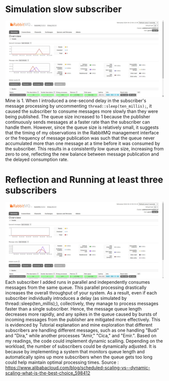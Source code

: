 # Simulation slow subscriber
![](image/rabbitmq3.jpg)
Mine is 1. When I introduced a one-second delay in the subscriber's message processing by uncommenting `thread::sleep(ten_millis);`, it caused the subscriber to consume messages more slowly than they were being published.  The queue size increased to 1 because the publisher continuously sends messages at a faster rate than the subscriber can handle them. However, since the queue size is relatively small, it suggests that the timing of my observations in the RabbitMQ management interface or the frequency of message publication was such that the queue never accumulated more than one message at a time before it was consumed by the subscriber. This results in a consistently low queue size, increasing from zero to one, reflecting the new balance between message publication and the delayed consumption rate.

# Reflection and Running at least three subscribers
![](image/rabbitmq4.jpg)
Each subscriber I added runs in parallel and independently consumes messages from the same queue. This parallel processing drastically increases the overall throughput of your system. As a result, even if each subscriber individually introduces a delay (as simulated by thread::sleep(ten_millis);), collectively, they manage to process messages faster than a single subscriber. Hence, the message queue length decreases more rapidly, and any spikes in the queue caused by bursts of incoming messages from the publisher are mitigated more effectively. This is evidenced by Tutorial explanation and mine exploration that different subscribers are handling different messages, such as one handling "Budi" and "Dira," while another processes "Amir," "Cica," and "Emir.". Based on my readings, the code could implement dynamic scalling. Depending on the workload, the number of subscribers could be dynamically adjusted. It is because by implementing a system that monitors queue length and automatically spins up more subscribers when the queue gets too long could help maintain optimal processing times.
Source : https://www.alibabacloud.com/blog/scheduled-scaling-vs--dynamic-scaling-what-is-the-best-choice_598412
